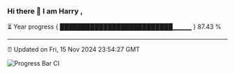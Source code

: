 ### Hi there 👋 I am Harry , 

⏳ Year progress { ██████████████████████████▁▁▁▁ } 87.43 %

---

⏰ Updated on Fri, 15 Nov 2024 23:54:27 GMT

![Progress Bar CI](https://github.com/duykhang68/duykhang68/workflows/Progress%20Bar%20CI/badge.svg)
